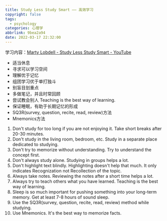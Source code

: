 ```yaml
---
title: Study Less Study Smart —— 高效学习
copyright: false
tags:
  - psychology
categories: 心理学
abbrlink: 9bea2a94
date: 2022-03-17 22:32:00
---
```




学习内容：[Marty Lobdell - Study Less Study Smart - YouTube](https://www.youtube.com/watch?v=IlU-zDU6aQ0)

- 适当休息
- 寻求可以学习空间
- 理解优于记忆
- 组团学习优于单打独斗
- 别盲目划重点
- 多做笔记，并且时常回顾
- 尝试教会别人 Teaching is the best way of learning. 
- 保证睡眠，有助于长期记忆的形成
- SQ3R(survey, question, recite, read, review)方法
- Mnemonics方法



1. Don't study for too long if you are not enjoying it. Take short breaks after 20-30 minutes. 
2. Don't study in the living room, bedroom, etc. Study in a separate place dedicated to studying. 
3. Don't try to memorize without understanding. Try to understand the concept first. 
4. Don't always study alone. Studying in groups helps a lot. 
5. Don't highlight text blindly. Highlighting doesn't help that much. It only indicates Recognization not Recollection of the topic. 
6. Always take notes. Reviewing the notes after a short time helps a lot. 
7. Always try to teach others what you have learned. Teaching is the best way of learning. 
8. Sleep is so much important for pushing something into your long-term memory. Get at least 7-8 hours of sound sleep. 
9. Use the SQ3R(survey, question, recite, read, review) method while studying. 
10. Use Mnemonics. It's the best way to memorize facts.